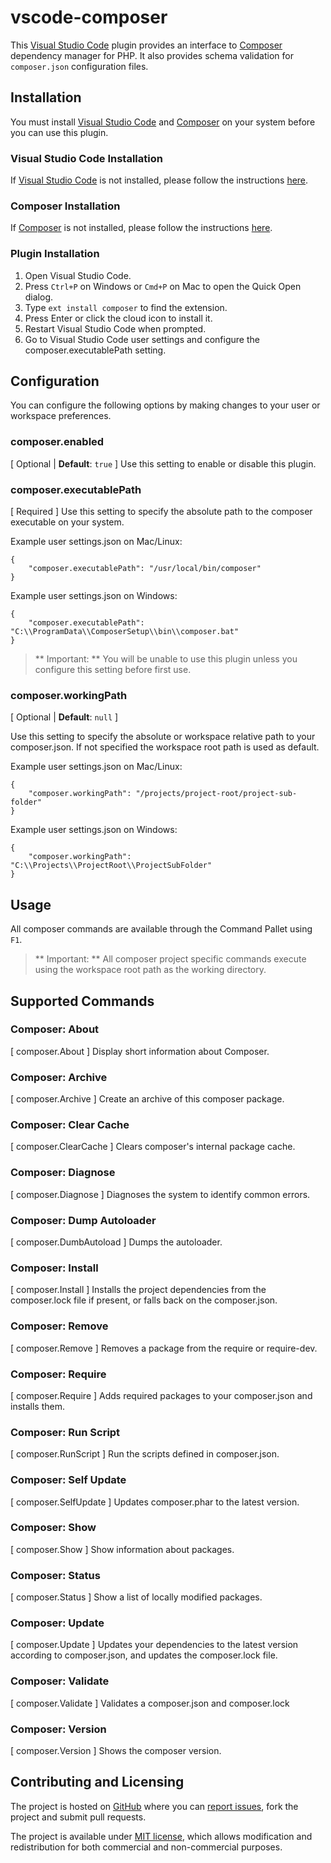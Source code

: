 # vscode-composer

This [Visual Studio Code](https://code.visualstudio.com/) plugin provides an interface to [Composer](https://getcomposer.org/) dependency manager for PHP.
It also provides schema validation for `composer.json` configuration files.

## Installation

You must install [Visual Studio Code](https://code.visualstudio.com/) and [Composer](https://getcomposer.org/) on your system before you can use this plugin.

### Visual Studio Code Installation

If [Visual Studio Code](https://code.visualstudio.com/) is not installed, please follow the instructions [here](https://code.visualstudio.com/Docs/editor/setup).

### Composer Installation

If [Composer](https://getcomposer.org/) is not installed, please follow the instructions [here](https://getcomposer.org/doc/00-intro.md).

### Plugin Installation

1. Open Visual Studio Code.
2. Press `Ctrl+P` on Windows or `Cmd+P` on Mac to open the Quick Open dialog.
3. Type `ext install composer` to find the extension.
4. Press Enter or click the cloud icon to install it.
5. Restart Visual Studio Code when prompted.
6. Go to Visual Studio Code user settings and configure the composer.executablePath setting.

## Configuration

You can configure the following options by making changes to your user or workspace preferences.

### **composer.enabled**

[ Optional | **Default**: `true` ]
Use this setting to enable or disable this plugin.

### **composer.executablePath**

[ Required ]
Use this setting to specify the absolute path to the composer executable on your system.

Example user settings.json on Mac/Linux:
```
{
    "composer.executablePath": "/usr/local/bin/composer"
}
```

Example user settings.json on Windows:
```
{
    "composer.executablePath": "C:\\ProgramData\\ComposerSetup\\bin\\composer.bat"
}
```

> ** Important: ** You will be unable to use this plugin unless you configure this setting before first use.

### **composer.workingPath**

[ Optional | **Default**: `null` ]

Use this setting to specify the absolute or workspace relative path to your composer.json. If not specified the workspace root path is used as default.

Example user settings.json on Mac/Linux:

```
{
    "composer.workingPath": "/projects/project-root/project-sub-folder"
}
```

Example user settings.json on Windows:

```
{
    "composer.workingPath": "C:\\Projects\\ProjectRoot\\ProjectSubFolder"
}
```

## Usage
All composer commands are available through the Command Pallet using `F1`.

> ** Important: ** All composer project specific commands execute using the workspace root path as the working directory.

## Supported Commands

### Composer: About

[ composer.About ]
Display short information about Composer.

### Composer: Archive

[ composer.Archive ]
Create an archive of this composer package.

### Composer: Clear Cache

[ composer.ClearCache ]
Clears composer's internal package cache.

### Composer: Diagnose

[ composer.Diagnose ]
Diagnoses the system to identify common errors.

### Composer: Dump Autoloader

[ composer.DumbAutoload ]
Dumps the autoloader.

### Composer: Install

[ composer.Install ]
Installs the project dependencies from the composer.lock file if present, or falls back on the composer.json.

### Composer: Remove

[ composer.Remove ]
Removes a package from the require or require-dev.

### Composer: Require

[ composer.Require ]
Adds required packages to your composer.json and installs them.

### Composer: Run Script

[ composer.RunScript ]
 Run the scripts defined in composer.json.

### Composer: Self Update

[ composer.SelfUpdate ]
Updates composer.phar to the latest version.

### Composer: Show

[ composer.Show ]
Show information about packages.

### Composer: Status

[ composer.Status ]
Show a list of locally modified packages.

### Composer: Update

[ composer.Update ]
Updates your dependencies to the latest version according to composer.json, and updates the composer.lock file.

### Composer: Validate

[ composer.Validate ]
Validates a composer.json and composer.lock

### Composer: Version

[ composer.Version ]
Shows the composer version.

## Contributing and Licensing

The project is hosted on [GitHub](https://github.com/ikappas/vscode-composer) where you can [report issues](https://github.com/ikappas/vscode-composer/issues), fork
the project and submit pull requests.

The project is available under [MIT license](https://github.com/ikappas/vscode-composer/blob/master/LICENSE.md), which allows modification and
redistribution for both commercial and non-commercial purposes.
